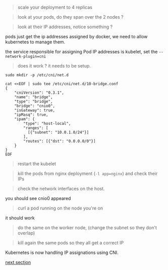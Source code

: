 > scale your deployment to 4 replicas

> look at your pods, do they span over the 2 nodes ?

> look at their IP addresses, notice something ?

pods just get the ip addresses assigned by docker, we need to allow kubernetes to manage them.

the service responsible for assigning Pod IP addresses is kubelet, set the `--network-plugin=cni`

> does it work ? it needs to be setup.

```
sudo mkdir -p /etc/cni/net.d

cat <<EOF | sudo tee /etc/cni/net.d/10-bridge.conf
{
    "cniVersion": "0.3.1",
    "name": "bridge",
    "type": "bridge",
    "bridge": "cnio0",
    "isGateway": true,
    "ipMasq": true,
    "ipam": {
        "type": "host-local",
        "ranges": [
          [{"subnet": "10.0.1.0/24"}] 
        ],
        "routes": [{"dst": "0.0.0.0/0"}]
    }
}
EOF
```

> restart the kubelet

> kill the pods from nginx deployment (`-l app=nginx`) and check their IPs

> check the network interfaces on the host. 

you should see cnio0 appeared

> curl a pod running on the node you're on

it should work

> do the same on the worker node, (change the subnet so they don't overlap)

> kill again the same pods so they all get a correct IP 

Kubernetes is now handling IP assignations using CNI.

[next section](./step07.md)
